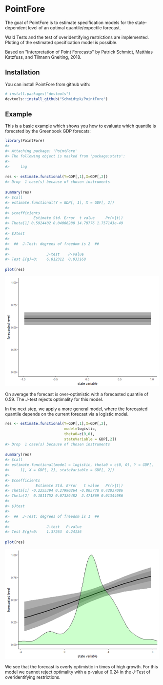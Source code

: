 
<!-- README.md is generated from README.Rmd. Please edit that file -->
PointFore
=========

The goal of PointFore is to estimate specification models for the state-dependent level of an optimal quantile/expectile forecast.

Wald Tests and the test of overidentifying restrictions are implemented. Ploting of the estimated specification model is possible.

Based on "Interpretation of Point Forecasts" by Patrick Schmidt, Matthias Katzfuss, and Tilmann Gneiting, 2018.

Installation
------------

You can install PointFore from github with:

``` r
# install.packages("devtools")
devtools::install_github("Schmidtpk/PointFore")
```

Example
-------

This is a basic example which shows you how to evaluate which quantile is forecsted by the Greenbook GDP forecats:

``` r
library(PointFore)
#> 
#> Attaching package: 'PointFore'
#> The following object is masked from 'package:stats':
#> 
#>     lag

res <- estimate.functional(Y=GDP[,1],X=GDP[,2])
#> Drop  1 case(s) because of chosen instruments

summary(res)
#> $call
#> estimate.functional(Y = GDP[, 1], X = GDP[, 2])
#> 
#> $coefficients
#>           Estimate Std. Error  t value     Pr(>|t|)
#> Theta[1] 0.5924402 0.04006288 14.78776 1.757143e-49
#> 
#> $Jtest
#> 
#>  ##  J-Test: degrees of freedom is 2  ## 
#> 
#>                 J-test    P-value 
#> Test E(g)=0:    6.812312  0.033168

plot(res)
```

![](README-example-1.png)

On average the forecast is over-optimistic with a forecasted quantile of 0.59. The J-test rejects optimality for this model.

In the next step, we apply a more general model, where the forecasted quantile depends on the current forecast via a logistic model.

``` r
res <- estimate.functional(Y=GDP[,1],X=GDP[,2],
                           model=logistic,
                           theta0=c(0,0),
                           stateVariable = GDP[,2])
#> Drop  1 case(s) because of chosen instruments

summary(res)
#> $call
#> estimate.functional(model = logistic, theta0 = c(0, 0), Y = GDP[, 
#>     1], X = GDP[, 2], stateVariable = GDP[, 2])
#> 
#> $coefficients
#>            Estimate Std. Error   t value   Pr(>|t|)
#> Theta[1] -0.2255394 0.27990264 -0.805778 0.42037086
#> Theta[2]  0.1811752 0.07329482  2.471869 0.01344086
#> 
#> $Jtest
#> 
#>  ##  J-Test: degrees of freedom is 1  ## 
#> 
#>                 J-test   P-value
#> Test E(g)=0:    1.37263  0.24136

plot(res)
```

![](README-example%20with%20state-dependence-1.png)

We see that the forecast is overly optimistic in times of high growth. For this model we cannot reject optimality with a p-value of 0.24 in the J-Test of overidentifying restrictions.
